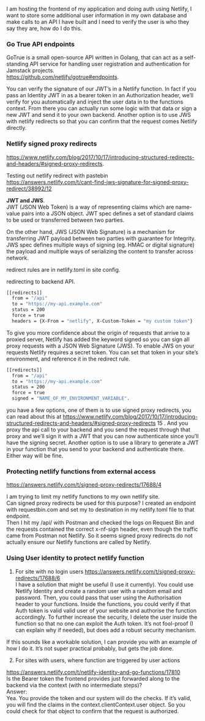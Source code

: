 I am hosting the frontend of my application and doing auth using Netlify, I want to store some additional user information in my own database and make calls to an API I have built and I need to verify the user is who they say they are, how do I do this.   

### Go True API endpoints
GoTrue is a small open-source API written in Golang, that can act as a self-standing API service for handling user registration and authentication for Jamstack projects.   
https://github.com/netlify/gotrue#endpoints.  

You can verify the signature of our JWT’s in a Netlify function. In fact if you pass an Identity JWT in as a bearer token in an Authorization header, we’ll verify for you automatically and inject the user data in to the functions context. From there you can actually run some logic with that data or sign a new JWT and send it to your own backend. Another option is to use JWS with netlify redirects so that you can confirm that the request comes Netlify directly. 


### Netlify signed proxy redirects
https://www.netlify.com/blog/2017/10/17/introducing-structured-redirects-and-headers/#signed-proxy-redirects. 

Testing out netlify redirect with pastebin   
https://answers.netlify.com/t/cant-find-jws-signature-for-signed-proxy-redirect/38992/12


**JWT and JWS**.  
JWT (JSON Web Token) is a way of representing claims which are name-value pairs into a JSON object. JWT spec defines a set of standard claims to be used or transferred between two parties.

On the other hand, JWS (JSON Web Signature) is a mechanism for transferring JWT payload between two parties with guarantee for Integrity. JWS spec defines multiple ways of signing (eg. HMAC or digital signature) the payload and multiple ways of serializing the content to transfer across network.


redirect rules are in netlify.toml in site config.  

redirecting to backend API.  
```bash
[[redirects]]
  from = "/api"
  to = "https://my-api.example.com"
  status = 200
  force = true
  headers = {X-From = "netlify", X-Custom-Token = "my custom token"}
```

To give you more confidence about the origin of requests that arrive to a proxied server, Netlify has added the keyword signed so you can sign all proxy requests with a JSON Web Signature (JWS). To enable JWS on your requests Netlify requires a secret token. You can set that token in your site’s environment, and reference it in the redirect rule.  

```bash
[[redirects]]
  from = "/api"
  to = "https://my-api.example.com"
  status = 200
  force = true
  signed = "NAME_OF_MY_ENVIRONMENT_VARIABLE". 
```  


 you have a few options, one of them is to use signed proxy redirects, you can read about this at https://www.netlify.com/blog/2017/10/17/introducing-structured-redirects-and-headers/#signed-proxy-redirects 15 . And you proxy the api call to your backend and you send the request through that proxy and we’ll sign it with a JWT that you can now authenticate since you’ll have the signing secret. Another option is to use a library to generate a JWT in your function that you send to your backend and authenticate there. Either way will be fine.
 
 ### Protecting netlify functions from external access
 https://answers.netlify.com/t/signed-proxy-redirects/17688/4    
 
 
  I am trying to limit my netlify functions to my own netlify site.    
  Can signed proxy redirects be used for this purpose? I created an endpoint with requestbin.com and set my to destination in my netlify.toml file to that endpoint.   
  Then I hit my /api/ with Postman and checked the logs on Request Bin and the requests contained the correct x-nf-sign header, even though the traffic came from Postman not Netlify. So it seems signed proxy redirects do not actually ensure our Netlify functions are called by Netlify.   
  

### Using User identity to protect netlify function

1) For site with no login users
https://answers.netlify.com/t/signed-proxy-redirects/17688/6  
I have a solution that might be useful (I use it currently). You could use Netlify Identity and create a random user with a random email and password. Then, you could pass that user using the Authorisation header to your functions. Inside the functions, you could verify if that Auth token is valid valid user of your website and authorise the function accordingly. To further increase the security, I delete the user inside the function so that no one can exploit the Auth token. It’s not fool-proof (I can explain why if needed), but does add a robust security mechanism.   



If this sounds like a workable solution, I can provide you with an example of how I do it. It’s not super practical probably, but gets the job done.

2) For sites with users, where function are triggered by user actions

 https://answers.netlify.com/t/netlify-identity-and-go-functions/17810   
Is the Bearer token the frontend provides just forwarded along to the backend via the context (with no intermediate steps)?   
Answer:   
Yea. You provide the token and our system will do the checks. If it’s valid, you will find the claims in the context.clientContext.user object. So you could check for that object to confirm that the request is authorized.    
